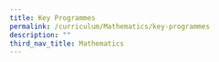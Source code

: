 ```yaml
---
title: Key Programmes
permalink: /curriculum/Mathematics/key-programmes
description: ""
third_nav_title: Mathematics
---
```

